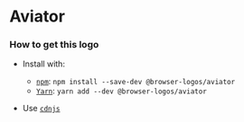 # Aviator

### How to get this logo

* Install with:

  * [`npm`](https://www.npmjs.com/): `npm install --save-dev @browser-logos/aviator`
  * [`Yarn`](https://yarnpkg.com/): `yarn add --dev @browser-logos/aviator`

* Use [`cdnjs`](https://cdnjs.com/libraries/browser-logos)
